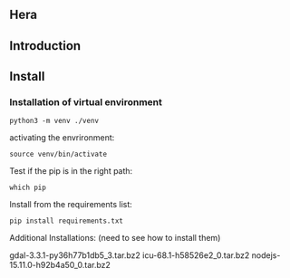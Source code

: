 ## Hera

## Introduction

## Install
### Installation of virtual environment
`python3 -m venv ./venv`

activating the envrironment:

`source venv/bin/activate`

Test if the pip is in the right path:

`which pip`


Install from the requirements list:

`pip install requirements.txt`


Additional Installations: (need to see how to install them)

gdal-3.3.1-py36h77b1db5_3.tar.bz2
icu-68.1-h58526e2_0.tar.bz2
nodejs-15.11.0-h92b4a50_0.tar.bz2
